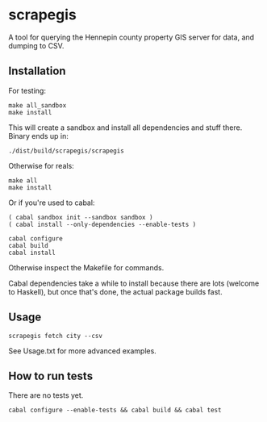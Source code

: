 # scrapegis

A tool for querying the Hennepin county property GIS server for data, and
dumping to CSV.

## Installation

For testing:

    make all_sandbox
    make install

This will create a sandbox and install all dependencies and stuff there. Binary ends up in:

    ./dist/build/scrapegis/scrapegis

Otherwise for reals:

    make all
    make install

Or if you're used to cabal:

    ( cabal sandbox init --sandbox sandbox )
    ( cabal install --only-dependencies --enable-tests )

    cabal configure
    cabal build
    cabal install

Otherwise inspect the Makefile for commands.

Cabal dependencies take a while to install because there are lots (welcome to
Haskell), but once that's done, the actual package builds fast.

## Usage

    scrapegis fetch city --csv

See Usage.txt for more advanced examples.

## How to run tests

There are no tests yet.

```
cabal configure --enable-tests && cabal build && cabal test
```
